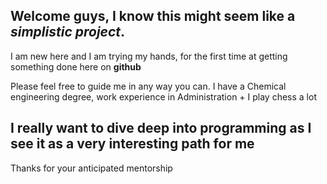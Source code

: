 <html>
<body background-color="purple">
<article>
<h2>Welcome guys, I know this might seem like a <em>simplistic project</em>.</h2>
<p>I am new here and I am trying my hands, for the first time at getting something done here on <strong>github</strong></p>
<p>Please feel free to guide me in any way you can. I have a Chemical engineering degree, work experience in Administration &plus; I play chess a lot</p>
<h1>I really want to dive deep into programming as I see it as a very interesting path for me</h1>
<p>Thanks for your anticipated mentorship</p>
</article>
</body>
</html>
